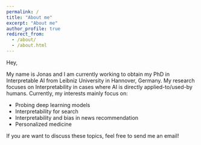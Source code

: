 ```yaml
---
permalink: /
title: "About me"
excerpt: "About me"
author_profile: true
redirect_from: 
  - /about/
  - /about.html
---
```


Hey, 

My name is Jonas and I am currently working to obtain my PhD in Interpretable AI from Leibniz University in Hannover, Germany. My research focuses on Interpretability in cases where AI is directly applied-to/used-by humans. Currently, my interests mainly focus on: 
* Probing deep learning models
* Interpretability for search
* Interpretability and bias in news recommendation
* Personalized medicine

If you are want to discuss these topics, feel free to send me an email!

